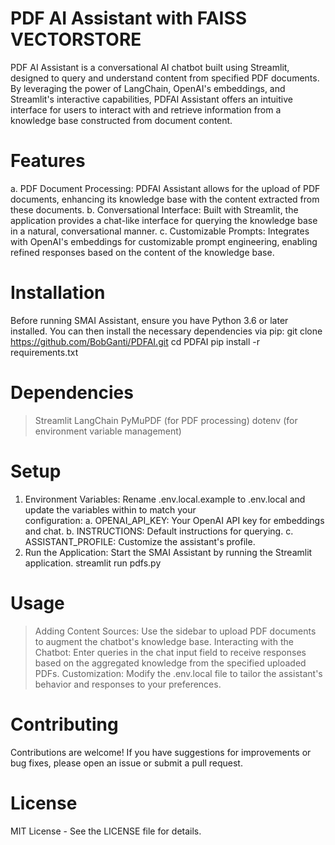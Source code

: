 # PDF AI Assistant with FAISS VECTORSTORE
PDF AI Assistant is a conversational AI chatbot built using Streamlit, designed to query and understand content from specified PDF documents. By leveraging the power of LangChain, OpenAI's embeddings, and Streamlit's interactive capabilities, PDFAI Assistant offers an intuitive interface for users to interact with and retrieve information from a knowledge base constructed from document content.

# Features #
  a. PDF Document Processing: PDFAI Assistant allows for the upload of PDF documents, enhancing its knowledge base with the content extracted from these documents.
  b. Conversational Interface: Built with Streamlit, the application provides a chat-like interface for querying the knowledge base in a natural, conversational manner.
  c. Customizable Prompts: Integrates with OpenAI's embeddings for customizable prompt engineering, enabling refined responses based on the content of the knowledge base.

# Installation #
Before running SMAI Assistant, ensure you have Python 3.6 or later installed. You can then install the necessary dependencies via pip:
git clone https://github.com/BobGanti/PDFAI.git
cd PDFAI
pip install -r requirements.txt

# Dependencies #
  > Streamlit
  > LangChain
  > PyMuPDF (for PDF processing)
  > dotenv (for environment variable management)

# Setup #
1. Environment Variables: Rename .env.local.example to .env.local and update the variables within to match your   
  configuration:
  a. OPENAI_API_KEY: Your OpenAI API key for embeddings and chat.
  b. INSTRUCTIONS: Default instructions for querying.
  c. ASSISTANT_PROFILE: Customize the assistant's profile.
2. Run the Application: Start the SMAI Assistant by running the Streamlit application.
  streamlit run pdfs.py

# Usage #
  > Adding Content Sources: Use the sidebar to upload PDF documents to augment the chatbot's knowledge base.
  > Interacting with the Chatbot: Enter queries in the chat input field to receive responses based on the aggregated knowledge from the specified uploaded PDFs.
  > Customization: Modify the .env.local file to tailor the assistant's behavior and responses to your preferences.

# Contributing #
Contributions are welcome! If you have suggestions for improvements or bug fixes, please open an issue or submit a pull request.

# License #
MIT License - See the LICENSE file for details.
